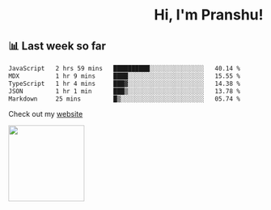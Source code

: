 <div align="right" >
   
   <H1>Hi, I'm Pranshu!</H1>

</div>

## 📊 Last week so far
<!--START_SECTION:waka-->

```txt
JavaScript   2 hrs 59 mins   ██████████░░░░░░░░░░░░░░░   40.14 %
MDX          1 hr 9 mins     ████░░░░░░░░░░░░░░░░░░░░░   15.55 %
TypeScript   1 hr 4 mins     ███▓░░░░░░░░░░░░░░░░░░░░░   14.38 %
JSON         1 hr 1 min      ███▒░░░░░░░░░░░░░░░░░░░░░   13.78 %
Markdown     25 mins         █▒░░░░░░░░░░░░░░░░░░░░░░░   05.74 %
```

<!--END_SECTION:waka-->

Check out my [website](https://pranshu05.vercel.app)

<img align="left" width="150" src="https://user-images.githubusercontent.com/70943732/209951571-93b7afe5-f523-4683-b725-5d94b287e94e.png">

